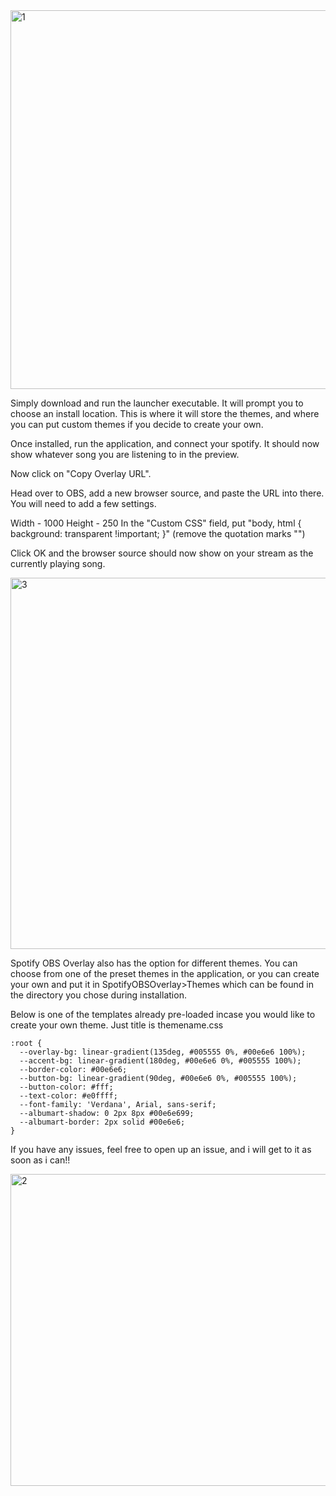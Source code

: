 <img width="790" height="606" alt="1" src="https://github.com/user-attachments/assets/b9431fb1-e6b3-4801-a28e-ad361e84c23a" />

Simply download and run the launcher executable. It will prompt you to choose an install location. This is where it will store the themes, and where you can put custom themes if you decide to create your own.

Once installed, run the application, and connect your spotify. It should now show whatever song you are listening to in the preview. 

Now click on "Copy Overlay URL". 


Head over to OBS, add a new browser source, and paste the URL into there. You will need to add a few settings. 

Width -  1000
Height - 250
In the "Custom CSS" field, put "body, html { background: transparent !important; }" (remove the quotation marks "")

Click OK and the browser source should now show on your stream as the currently playing song.


<img width="790" height="594" alt="3" src="https://github.com/user-attachments/assets/780d4c37-3c9f-437d-80af-daa40c06f238" />

Spotify OBS Overlay also has the option for different themes. You can choose from one of the preset themes in the application, or you can create your own and put it in SpotifyOBSOverlay>Themes which can be found in the directory you chose during installation. 


Below is one of the templates already pre-loaded incase you would like to create your own theme. Just title is themename.css

```
:root {
  --overlay-bg: linear-gradient(135deg, #005555 0%, #00e6e6 100%);
  --accent-bg: linear-gradient(180deg, #00e6e6 0%, #005555 100%);
  --border-color: #00e6e6;
  --button-bg: linear-gradient(90deg, #00e6e6 0%, #005555 100%);
  --button-color: #fff;
  --text-color: #e0ffff;
  --font-family: 'Verdana', Arial, sans-serif;
  --albumart-shadow: 0 2px 8px #00e6e699;
  --albumart-border: 2px solid #00e6e6;
}
```

If you have any issues, feel free to open up an issue, and i will get to it as soon as i can!!

<img width="1470" height="499" alt="2" src="https://github.com/user-attachments/assets/0f7317ef-ebad-4828-b5dc-5c378ba70935" />
